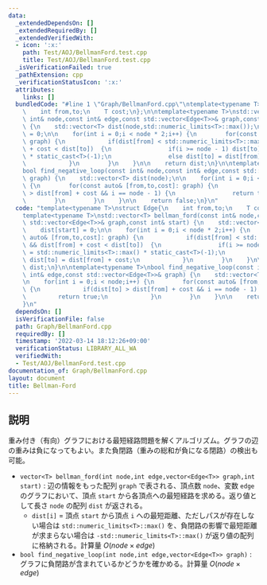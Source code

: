 ```yaml
---
data:
  _extendedDependsOn: []
  _extendedRequiredBy: []
  _extendedVerifiedWith:
  - icon: ':x:'
    path: Test/AOJ/BellmanFord.test.cpp
    title: Test/AOJ/BellmanFord.test.cpp
  _isVerificationFailed: true
  _pathExtension: cpp
  _verificationStatusIcon: ':x:'
  attributes:
    links: []
  bundledCode: "#line 1 \"Graph/BellmanFord.cpp\"\ntemplate<typename T>\nstruct Edge{\n\
    \    int from,to;\n    T cost;\n};\n\ntemplate<typename T>\nstd::vector<T> bellman_ford(const\
    \ int& node,const int& edge,const std::vector<Edge<T>>& graph,const int& start)\
    \ {\n    std::vector<T> dist(node,std::numeric_limits<T>::max());\n    dist[start]\
    \ = 0;\n\n    for(int i = 0;i < node * 2;i++) {\n        for(const auto& [from,to,cost]:\
    \ graph) {\n            if(dist[from] < std::numeric_limits<T>::max() && dist[from]\
    \ + cost < dist[to])  {\n                if(i >= node - 1) dist[to] = std::numeric_limits<T>::max()\
    \ * static_cast<T>(-1);\n                else dist[to] = dist[from] + cost;\n\
    \            }\n        }\n    }\n\n    return dist;\n}\n\ntemplate<typename T>\n\
    bool find_negative_loop(const int& node,const int& edge,const std::vector<Edge<T>>&\
    \ graph) {\n    std::vector<T> dist(node);\n\n    for(int i = 0;i < node;i++)\
    \ {\n        for(const auto& [from,to,cost]: graph) {\n            if(dist[to]\
    \ > dist[from] + cost && i == node - 1) {\n                return true;\n    \
    \        }\n        }\n    }\n\n    return false;\n}\n"
  code: "template<typename T>\nstruct Edge{\n    int from,to;\n    T cost;\n};\n\n\
    template<typename T>\nstd::vector<T> bellman_ford(const int& node,const int& edge,const\
    \ std::vector<Edge<T>>& graph,const int& start) {\n    std::vector<T> dist(node,std::numeric_limits<T>::max());\n\
    \    dist[start] = 0;\n\n    for(int i = 0;i < node * 2;i++) {\n        for(const\
    \ auto& [from,to,cost]: graph) {\n            if(dist[from] < std::numeric_limits<T>::max()\
    \ && dist[from] + cost < dist[to])  {\n                if(i >= node - 1) dist[to]\
    \ = std::numeric_limits<T>::max() * static_cast<T>(-1);\n                else\
    \ dist[to] = dist[from] + cost;\n            }\n        }\n    }\n\n    return\
    \ dist;\n}\n\ntemplate<typename T>\nbool find_negative_loop(const int& node,const\
    \ int& edge,const std::vector<Edge<T>>& graph) {\n    std::vector<T> dist(node);\n\
    \n    for(int i = 0;i < node;i++) {\n        for(const auto& [from,to,cost]: graph)\
    \ {\n            if(dist[to] > dist[from] + cost && i == node - 1) {\n       \
    \         return true;\n            }\n        }\n    }\n\n    return false;\n\
    }\n"
  dependsOn: []
  isVerificationFile: false
  path: Graph/BellmanFord.cpp
  requiredBy: []
  timestamp: '2022-03-14 18:12:26+09:00'
  verificationStatus: LIBRARY_ALL_WA
  verifiedWith:
  - Test/AOJ/BellmanFord.test.cpp
documentation_of: Graph/BellmanFord.cpp
layout: document
title: Bellman-Ford
---
```


## 説明

重み付き（有向）グラフにおける最短経路問題を解くアルゴリズム。グラフの辺の重みは負になってもよい。また負閉路（重みの総和が負になる閉路）の検出も可能。

- `vector<T> bellman_ford(int node,int edge,vector<Edge<T>> graph,int start)` : 辺の情報をもった配列 `graph` で表される、頂点数 `node`、変数 `edge` のグラフにおいて、頂点 `start` から各頂点への最短経路を求める。返り値として長さ `node` の配列 `dist` が返される。
    - `dist[i]` = 頂点 `start` から頂点 `i` への最短距離、ただしパスが存在しない場合は `std::numeric_limits<T>::max()` を、負閉路の影響で最短距離が求まらない場合は `-std::numeric_limits<T>::max()` が返り値の配列に格納される。計算量 $O(node \times edge)$
- `bool find_negative_loop(int node,int edge,vector<Edge<T>> graph)` : グラフに負閉路が含まれているかどうかを確かめる。計算量 $O(node \times edge)$
